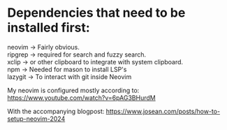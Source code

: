 
# Dependencies that need to be installed first:
neovim -> Fairly obvious.  
ripgrep ->  required for search and fuzzy search.  
xclip -> or other clipboard to integrate with system clipboard.  
npm -> Needed for mason to install LSP's  
lazygit -> To interact with git inside Neovim

My neovim is configured mostly according to:
https://www.youtube.com/watch?v=6pAG3BHurdM

With the accompanying blogpost:
https://www.josean.com/posts/how-to-setup-neovim-2024
